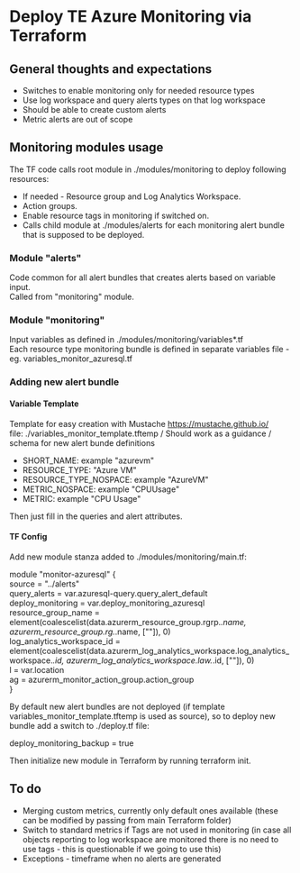 # Deploy TE Azure Monitoring via Terraform

## General thoughts and expectations

- Switches to enable monitoring only for needed resource types
- Use log workspace and query alerts types on that log workspace
- Should be able to create custom alerts
- Metric alerts are out of scope

## Monitoring modules usage

The TF code calls root module in ./modules/monitoring to deploy following resources:
- If needed - Resource group and Log Analytics Workspace.
- Action groups.
- Enable resource tags in monitoring if switched on.
- Calls child module at ./modules/alerts for each monitoring alert bundle that is supposed to be deployed.

### Module "alerts"

Code common for all alert bundles that creates alerts based on variable input.  
Called from "monitoring" module.

### Module "monitoring"

Input variables as defined in ./modules/monitoring/variables*.tf  
Each resource type monitoring bundle is defined in separate variables file - eg. variables_monitor_azuresql.tf

### Adding new alert bundle

#### Variable Template

Template for easy creation with Mustache https://mustache.github.io/  
file: ./variables_monitor_template.tftemp / Should work as a guidance / schema for new alert bunde definitions

- SHORT_NAME: example "azurevm"
- RESOURCE_TYPE: "Azure VM"
- RESOURCE_TYPE_NOSPACE: example "AzureVM"
- METRIC_NOSPACE: example "CPUUsage"
- METRIC: example "CPU Usage"

Then just fill in the queries and alert attributes.

#### TF Config

Add new module stanza added to ./modules/monitoring/main.tf:

module "monitor-azuresql" {  
  source                     = "../alerts"  
  query_alerts               = var.azuresql-query.query_alert_default  
  deploy_monitoring          = var.deploy_monitoring_azuresql  
  resource_group_name        = element(coalescelist(data.azurerm_resource_group.rgrp.*.name, azurerm_resource_group.rg.*.name, [""]), 0)  
  log_analytics_workspace_id = element(coalescelist(data.azurerm_log_analytics_workspace.log_analytics_workspace.*.id, azurerm_log_analytics_workspace.law.*.id, [""]), 0)  
  l                          = var.location  
  ag                         = azurerm_monitor_action_group.action_group  
}

By default new alert bundles are not deployed (if template variables_monitor_template.tftemp is used as source), so to deploy new bundle add a switch to ./deploy.tf file:

deploy_monitoring_backup = true  

Then initialize new module in Terraform by running terraform init.

## To do

* Merging custom metrics, currently only default ones available (these can be modified by passing from main Terraform folder)
* Switch to standard metrics if Tags are not used in monitoring (in case all objects reporting to log workspace are monitored there is no need to use tags - this is questionable if we going to use this)
* Exceptions - timeframe when no alerts are generated


